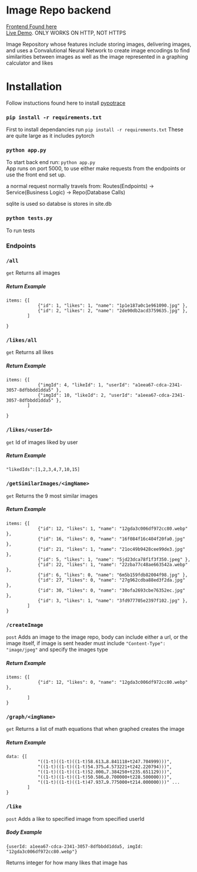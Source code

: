 # Image Repo backend

[Frontend Found here](https://github.com/ChiD12/image_repo_frontend)
\
[Live Demo](http://image.danielr.tech/).
ONLY WORKS ON HTTP, NOT HTTPS

Image Repository whose features include storing images, delivering images, and uses a Convalutional Neural Network to create image encodings to find similarities between images as well as the image represented in a graphing calculator and likes

# Installation

Follow instuctions found here to install [pypotrace](https://pypi.org/project/pypotrace/)

### `pip install -r requirements.txt`
First to install dependancies run `pip install -r requirements.txt`
These are quite large as it includes pytorch

### `python app.py`
To start back end run: `python app.py`
\
App runs on port 5000, to use either make requests from the endpoints or use the front end set up.

a normal request normally travels from:
Routes(Endpoints) &#8594; Service(Business Logic) &#8594; Repo(Database Calls)

sqlite is used so databse is stores in site.db

### `python tests.py`
To run tests

### Endpoints

### `/all`
`get` Returns all images

##### Return Example

```
items: {[
            {"id": 1, "likes": 1, "name": "1p1e187a0c1e961090.jpg" },
            {"id": 2, "likes": 2, "name": "2de90db2acd3759635.jpg" },
        ]
    
}
```  

### `/likes/all`
`get` Returns all likes

##### Return Example

```
items: {[
            {"imgId": 4, "likeId": 1, "userId": "a1eea67-cdca-2341-3057-8dfbbdd1dda5" },
            {"imgId": 10, "likeId": 2, "userId": "a1eea67-cdca-2341-3057-8dfbbdd1dda5" },
        ]
    
}
```  

### `/likes/<userId>`
`get` Id of images liked by user

##### Return Example

```
"likedIds":[1,2,3,4,7,10,15]
```  

### `/getSimilarImages/<imgName>`
`get` Returns the 9 most similar images

##### Return Example

```
items: {[
            {"id": 12, "likes": 1, "name": "12gda3c006df972cc80.webp" },
            {"id": 16, "likes": 0, "name": "16f084f16c404f20fa0.jpg" },
            {"id": 21, "likes": 1, "name": "21oc49b9428cee99de3.jpg" },
            {"id": 5, "likes": 1, "name": "5jd23dca78f1f3f350.jpeg" },
            {"id": 22, "likes": 1, "name": "22zba77c48ae663542a.webp" },
            {"id": 6, "likes": 0, "name": "6m5b159fdb82004f98.jpg" },
            {"id": 27, "likes": 0, "name": "27g962cdba88ed3f2da.jpg" },
            {"id": 30, "likes": 0, "name": "30ofa2693cbe76352ec.jpg" },
            {"id": 3, "likes": 1, "name": "3fd977705e2397f102.jpg" },
        ]
}
```  

### `/createImage`
`post` Adds an image to the image repo, body can include either a url, or the image itself, if image is sent header must include `"Content-Type": "image/jpeg"` and specify the images type

##### Return Example

```
items: {[
            {"id": 12, "likes": 0, "name": "12gda3c006df972cc80.webp" },

        ]
}
```  


### `/graph/<imgName>`
`get` Returns a list of math equations that when graphed creates the image

##### Return Example

```
data: {[
           	"((1-t)((1-t)((1-t)58.613…8.841118+t247.704999)))",
            "((1-t)((1-t)((1-t)54.375…4.573221+t242.220794)))",
            "((1-t)((1-t)((1-t)52.000…7.384250+t235.651129)))",
            "((1-t)((1-t)((1-t)50.586…0.700000+t228.500000)))",
            "((1-t)((1-t)((1-t)47.937…9.775000+t214.000000)))" ...
        ]
}
```  
### `/like`

`post` Adds a like to specified image from specified userId

##### Body Example
```
{userId: a1eea67-cdca-2341-3057-8dfbbdd1dda5, imgId: "12gda3c006df972cc80.webp"}
```  

Returns integer for how many likes that image has
